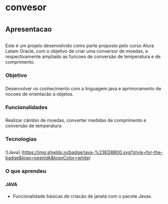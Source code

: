 # convesor <h1>
## Apresentacao <h2>

Este é um projeto desenvolvido como parte proposto pelo curso Alura Latam Oracle, com o objetivo de criar uma conversor de moedas, e respectivamente ampliado as funcoes de conversão de temperatura e de comprimento.

### Objetivo <h3>

Desenvolver os conhecimento com a linguagem java e aprimoramento de nocoes de orientacão a objetos.

### Funcionalidades <h3>

Realizar câmbio de moedas, converter medidas de comprimento e conversão de temperatura

### Tecnologias <h3>

![Java]
(https://img.shields.io/badge/java-%23ED8B00.svg?style=for-the-badge&logo=openjdk&logoColor=white)

### O que aprendeu <h3>

#### JAVA <h4>

* Funcionalidade básicas de criacão de janela com o pacote Javax.
